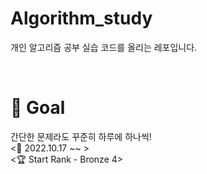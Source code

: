 # Algorithm_study
개인 알고리즘 공부 실습 코드를 올리는 레포입니다.  

</br>

# 🌠 Goal
간단한 문제라도 꾸준히 하루에 하나씩! </br>
<🌱 2022.10.17 ~~ > </br>
<🏆 Start Rank - Bronze 4>
